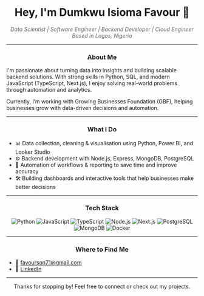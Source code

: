 <h1 align="center">
  Hey, I'm Dumkwu Isioma Favour 👋
</h1>

<p align="center" style="font-style: italic; color: #666;">
  Data Scientist | Software Engineer | Backend Developer | Cloud Engineer <br/>
  Based in Lagos, Nigeria
</p>

---

<h3 style="text-align: center; font-weight: bold;">
  About Me
</h3>

<p>
I'm passionate about turning data into insights and building scalable backend solutions. With strong skills in Python, SQL, and modern JavaScript (TypeScript, Next.js), I enjoy solving real-world problems through automation and analytics.

Currently, I’m working with Growing Businesses Foundation (GBF), helping businesses grow with data-driven decisions and automation.
</p>

---

<h3 style="text-align: center; font-weight: bold;">
  What I Do
</h3>

<ul>
<li>📊 Data collection, cleaning & visualisation using Python, Power BI, and Looker Studio</li>
<li>⚙️ Backend development with Node.js, Express, MongoDB, PostgreSQL</li>
<li>🔄 Automation of workflows & reporting to save time and improve accuracy</li>
<li>🛠 Building dashboards and interactive tools that help businesses make better decisions</li>
</ul>

---

<h3 style="text-align: center; font-weight: bold;">
  Tech Stack
</h3>

<p align="center">
  <img src="https://img.shields.io/badge/Python-3776AB?style=for-the-badge&logo=python&logoColor=white" alt="Python" />
  <img src="https://img.shields.io/badge/JavaScript-F7DF1E?style=for-the-badge&logo=javascript&logoColor=black" alt="JavaScript" />
  <img src="https://img.shields.io/badge/TypeScript-3178C6?style=for-the-badge&logo=typescript&logoColor=white" alt="TypeScript" />
  <img src="https://img.shields.io/badge/Node.js-339933?style=for-the-badge&logo=nodedotjs&logoColor=white" alt="Node.js" />
  <img src="https://img.shields.io/badge/Next.js-000000?style=for-the-badge&logo=nextdotjs&logoColor=white" alt="Next.js" />
  <img src="https://img.shields.io/badge/PostgreSQL-316192?style=for-the-badge&logo=postgresql&logoColor=white" alt="PostgreSQL" />
  <img src="https://img.shields.io/badge/MongoDB-47A248?style=for-the-badge&logo=mongodb&logoColor=white" alt="MongoDB" />
  <img src="https://img.shields.io/badge/Docker-2496ED?style=for-the-badge&logo=docker&logoColor=white" alt="Docker" />
</p>

---

<h3 style="text-align: center; font-weight: bold;">
  Where to Find Me
</h3>

<ul>
<li>📧 <a href="mailto:favourson71@gmail.com">favourson71@gmail.com</a></li>
<li>🔗 <a href="https://linkedin.com/in/favour-dumkwu" target="_blank" rel="noopener noreferrer">LinkedIn</a></li>
</ul>

---

<p style="text-align: center;">
  Thanks for stopping by! Feel free to connect or check out my projects.
</p>

